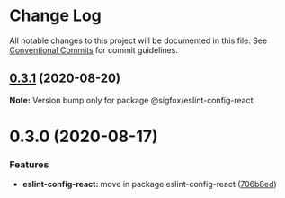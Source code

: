 # Change Log

All notable changes to this project will be documented in this file.
See [Conventional Commits](https://conventionalcommits.org) for commit guidelines.

## [0.3.1](https://gitlab.partners.sigfox.com/sigfox/eslint-config-sigfox/compare/@sigfox/eslint-config-react@0.3.0...@sigfox/eslint-config-react@0.3.1) (2020-08-20)

**Note:** Version bump only for package @sigfox/eslint-config-react





# 0.3.0 (2020-08-17)


### Features

* **eslint-config-react:** move in package eslint-config-react ([706b8ed](https://gitlab.partners.sigfox.com/sigfox/eslint-config-sigfox/commit/706b8ed))
